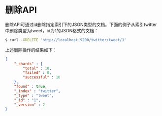 # 删除API

删除API可通过id删除指定索引下的JSON类型的文档。下面的例子从索引twitter中删除类型为tweet，id为1的JSON格式的文档：

```bash
$ curl -XDELETE 'http://localhost:9200/twitter/tweet/1'
```

上述删除操作的结果如下：

```json
{
    "_shards" : {
        "total" : 10,
        "failed" : 0,
        "successful" : 10
    },
    "found" : true,
    "_index" : "twitter",
    "_type" : "tweet",
    "_id" : "1",
    "_version" : 2
}
```